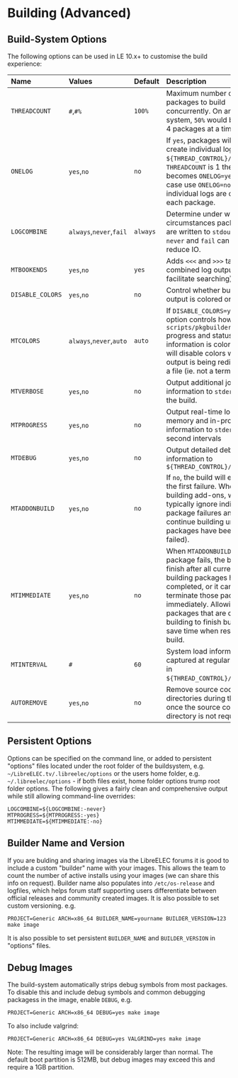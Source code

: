 # Building \(Advanced\)

## Build-System Options

The following options can be used in LE 10.x+ to customise the build experience:

| Name | Values | Default | Description |
| :--- | :--- | :--- | :--- |
| `THREADCOUNT` | `#`,`#%` | `100%` | Maximum number of packages to build concurrently. On an 8-core system, `50%` would build up to 4 packages at a time. |
| `ONELOG` | `yes`,`no` | `no` | If `yes`, packages will not create individual logs in `${THREAD_CONTROL}/logs`. If `THREADCOUNT` is 1 the default becomes `ONELOG=yes` in which case use `ONELOG=no` to ensure individual logs are created for each package. |
| `LOGCOMBINE` | `always`,`never`,`fail` | `always` | Determine under what circumstances package logs are written to `stdout`. Using `never` and `fail` can slightly reduce IO. |
| `MTBOOKENDS` | `yes`,`no` | `yes` | Adds `<<<` and `>>>` tags to the combined log output \(to facilitate searching\). |
| `DISABLE_COLORS` | `yes`,`no` | `no` | Control whether build system output is colored or not. |
| `MTCOLORS` | `always`,`never`,`auto` | `auto` | If `DISABLE_COLORS=yes` this option controls how `scripts/pkgbuilder.py` progress and status information is colored. `auto` will disable colors when output is being redirected to a file \(ie. not a terminal\). |
| `MTVERBOSE` | `yes`,`no` | `no` | Output additional job state information to `stderr` during the build. |
| `MTPROGRESS` | `yes`,`no` | `no` | Output real-time load, memory and in-progress job information to `stderr` at 1-second intervals |
| `MTDEBUG` | `yes`,`no` | `no` | Output detailed debug information to `${THREAD_CONTROL}/debug.log` |
| `MTADDONBUILD` | `yes`,`no` | `no` | If `no`, the build will end after the first failure. When building add-ons, we typically ignore individual package failures and continue building until all packages have been built \(or failed\). |
| `MTIMMEDIATE` | `yes`,`no` | `no` | When `MTADDONBUILD=no` and a package fails, the build can finish after all currently building packages have completed, or it can terminate those packages immediately. Allowing packages that are currently building to finish building can save time when restarting the build. |
| `MTINTERVAL` | `#` | `60` | System load information is captured at regular intervals in `${THREAD_CONTROL}/loadstats`. |
| `AUTOREMOVE` | `yes`,`no` | `no` | Remove source code directories during the build once the source code directory is not required. |

## Persistent Options

Options can be specified on the command line, or added to persistent "options" files located under the root folder of the buildsystem, e.g. `~/LibreELEC.tv/.libreelec/options` or the users home folder, e.g. `~/.libreelec/options` - if both files exist, home folder options trump root folder options. The following gives a fairly clean and comprehensive output while still allowing command-line overrides:

```text
LOGCOMBINE=${LOGCOMBINE:-never}
MTPROGRESS=${MTPROGRESS:-yes}
MTIMMEDIATE=${MTIMMEDIATE:-no}
```

## Builder Name and Version

If you are bulding and sharing images via the LibreELEC forums it is good to include a custom "builder" name with your images. This allows the team to count the number of active installs using your images \(we can share this info on request\). Builder name also populates into `/etc/os-release` and logfiles, which helps forum staff supporting users differentiate between official releases and community created images. It is also possible to set custom versioning. e.g.

```text
PROJECT=Generic ARCH=x86_64 BUILDER_NAME=yourname BUILDER_VERSION=123 make image
```

It is also possible to set persistent `BUILDER_NAME` and `BUILDER_VERSION` in "options" files.

## Debug Images

The build-system automatically strips debug symbols from most packages. To disable this and include debug symbols and common debugging packagess in the image, enable `DEBUG`, e.g.

```text
PROJECT=Generic ARCH=x86_64 DEBUG=yes make image
```

To also include valgrind:

```text
PROJECT=Generic ARCH=x86_64 DEBUG=yes VALGRIND=yes make image
```

Note: The resulting image will be considerably larger than normal. The default boot partition is 512MB, but debug images may exceed this and require a 1GB partition.

